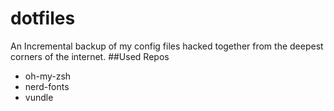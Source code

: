 # dotfiles
An Incremental backup of my config files hacked together from the deepest corners of the internet.
##Used Repos
- oh-my-zsh
- nerd-fonts
- vundle

